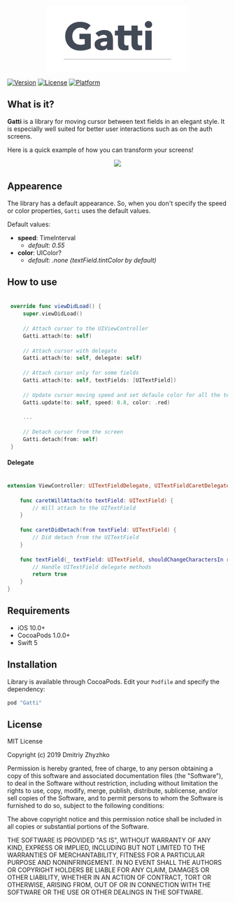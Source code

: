 <p align="center">
  <img src="/Resources/logo.gif" height="150px">
</p>

[![Version](https://img.shields.io/cocoapods/v/Gatti.svg?style=flat)](https://cocoapods.org/pods/Gatti)
[![License](https://img.shields.io/cocoapods/l/Gatti.svg?style=flat)](https://cocoapods.org/pods/Gatti)
[![Platform](https://img.shields.io/cocoapods/p/Gatti.svg?style=flat)](https://cocoapods.org/pods/Gatti)

## What is it?

**Gatti** is a library for moving cursor between text fields in an elegant style. It is especially well suited for better user interactions such as on the auth screens.

Here is a quick example of how you can transform your screens!

<p align="center">
  <img src="/Resources/sample.gif" height="700px">
</p>

## Appearence

The library has a default appearance. So, when you don't specify the speed or color properties, `Gatti` uses the default values.

Default values:
- **speed**: TimeInterval
    - *default: 0.55*
- **color**: UIColor?
  - *default: .none (textField.tintColor by default)*

## How to use

```swift

 override func viewDidLoad() {
     super.viewDidLoad()
    
     // Attach cursor to the UIViewController
     Gatti.attach(to: self)
     
     // Attach cursor with delegate
     Gatti.attach(to: self, delegate: self)
     
     // Attach cursor only for some fields
     Gatti.attach(to: self, textFields: [UITextField])
     
     // Update cursor moving speed and set defaule color for all the text fields
     Gatti.update(to: self, speed: 0.8, color: .red)
     
     ...
     
     // Detach cursor from the screen
     Gatti.detach(from: self)
 }
```

#### Delegate

```swift

extension ViewController: UITextFieldDelegate, UITextFieldCaretDelegate {
    
    func caretWillAttach(to textField: UITextField) {
        // Will attach to the UITextField
    }
    
    func caretDidDetach(from textField: UITextField) {
        // Did detach from the UITextField
    }
   
    func textField(_ textField: UITextField, shouldChangeCharactersIn range: NSRange, replacementString string: String) -> Bool {
        // Handle UITextField delegate methods
        return true
    }
}
```

## Requirements

* iOS 10.0+
* CocoaPods 1.0.0+
* Swift 5

## Installation

Library is available through CocoaPods.
Edit your `Podfile` and specify the dependency:

```ruby
pod "Gatti"
```

## License

MIT License

Copyright (c) 2019 Dmitriy Zhyzhko

Permission is hereby granted, free of charge, to any person obtaining a copy
of this software and associated documentation files (the "Software"), to deal
in the Software without restriction, including without limitation the rights
to use, copy, modify, merge, publish, distribute, sublicense, and/or sell
copies of the Software, and to permit persons to whom the Software is
furnished to do so, subject to the following conditions:

The above copyright notice and this permission notice shall be included in all
copies or substantial portions of the Software.

THE SOFTWARE IS PROVIDED "AS IS", WITHOUT WARRANTY OF ANY KIND, EXPRESS OR
IMPLIED, INCLUDING BUT NOT LIMITED TO THE WARRANTIES OF MERCHANTABILITY,
FITNESS FOR A PARTICULAR PURPOSE AND NONINFRINGEMENT. IN NO EVENT SHALL THE
AUTHORS OR COPYRIGHT HOLDERS BE LIABLE FOR ANY CLAIM, DAMAGES OR OTHER
LIABILITY, WHETHER IN AN ACTION OF CONTRACT, TORT OR OTHERWISE, ARISING FROM,
OUT OF OR IN CONNECTION WITH THE SOFTWARE OR THE USE OR OTHER DEALINGS IN THE
SOFTWARE.
